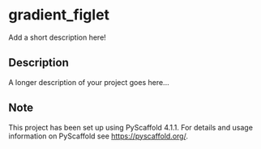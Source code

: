# gradient_figlet

Add a short description here!

## Description

A longer description of your project goes here...

<!-- pyscaffold-notes -->

## Note

This project has been set up using PyScaffold 4.1.1. For details and usage
information on PyScaffold see https://pyscaffold.org/.
